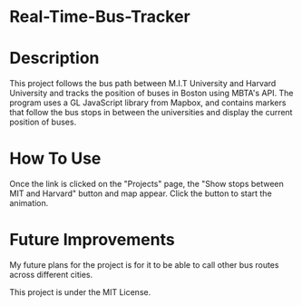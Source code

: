 # Real-Time-Bus-Tracker
# Description
This project follows the bus path between M.I.T University and Harvard University and tracks the position of buses in Boston using MBTA's API. The program uses a GL JavaScript library from Mapbox, and contains markers that follow the bus stops in between the universities and display the current position of buses.

# How To Use
Once the link is clicked on the "Projects" page, the "Show stops between MIT and Harvard" button and map appear. Click the button to start the animation.

# Future Improvements
My future plans for the project is for it to be able to call other bus routes across different cities. 

This project is under the MIT License.

